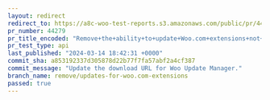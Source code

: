 ```yaml
---
layout: redirect
redirect_to: https://a8c-woo-test-reports.s3.amazonaws.com/public/pr/44279/api/index.html
pr_number: 44279
pr_title_encoded: "Remove+the+ability+to+update+Woo.com+extensions+not+available+in+WP.org+plugin+directory"
pr_test_type: api
last_published: "2024-03-14 18:42:31 +0000"
commit_sha: a853192337d305878d22b77f7fa57abf2a4cf387
commit_message: "Update the download URL for Woo Update Manager."
branch_name: remove/updates-for-woo.com-extensions
passed: true
---
```

